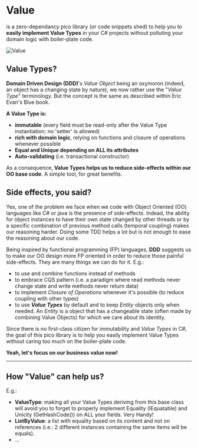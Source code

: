 # Value

is a zero-dependancy pico library (or code snippets shed) to help you to __easily implement Value Types__ in your C# projects without polluting your domain logic with boiler-plate code.

![Value](https://github.com/tpierrain/Value/blob/master/Value-small.jpg?raw=true)

## Value Types?
__Domain Driven Design (DDD)__'s *Value Object* being an oxymoron (indeed, an object has a changing state by nature), we now rather use the "*Value Type*" terminology. But the concept is the same as described within Eric Evan's Blue book.

__A Value Type is:__
 - __immutable__ (every field must be read-only after the Value Type instantiation; no 'setter' is allowed)
 - __rich with domain logic__, relying on functions and closure of operations whenever possible
 - __Equal and Unique depending on ALL its attributes__
 - __Auto-validating__ (i.e. transactional constructor)

As a consequence, __Value Types helps us to reduce side-effects within our OO base code__. A simple tool, for great benefits.

## Side effects, you said?

Yes, one of the problem we face when we code with Object Oriented (OO) languages like C# or java is the presence of side-effects. Indead, the ability for object instances to have their own state changed by other threads or by a specific combination of previous method calls (temporal coupling) makes our reasoning harder. Doing some TDD helps a lot but is not enough to ease the reasoning about our code. 

Being inspired by functional programming (FP) languages, __DDD__ suggests us to make our OO design more FP oriented in order to reduce those painful side-effects. They are many things we can do for it. E.g.: 
 - to use and combine functions instead of methods
 - to embrace CQS pattern (i.e. a paradigm where read methods never change state and write methods never return data)
 - to implement *Closure of Operations* whenever it's possible (to reduce coupling with other types)
 - to use __*Value Types*__ by default and to keep *Entity* objects only when needed. An *Entity* is a object that has a changeable state (often made by combining Value Objects) for which we care about its identity.

Since there is no first-class citizen for immutability and *Value Types* in C#, the goal of this pico library is to help you easily implement Value Types without caring too much on the boiler-plate code. 

__Yeah, let's focus on our business value now!__

--- 

## How "Value" can help us?

E.g.: 

 - __ValueType<T>__: making all your Value Types deriving from this base class will avoid you to forget to properly implement Equality (IEquatable) and Unicity (GetHashCode()) on ALL your fields. Very Handy!
 - __ListByValue<T>__: a list with equality based on its content and not on references (i.e.: 2 different instances containing the same items will be equals).
 - ...

 
 
